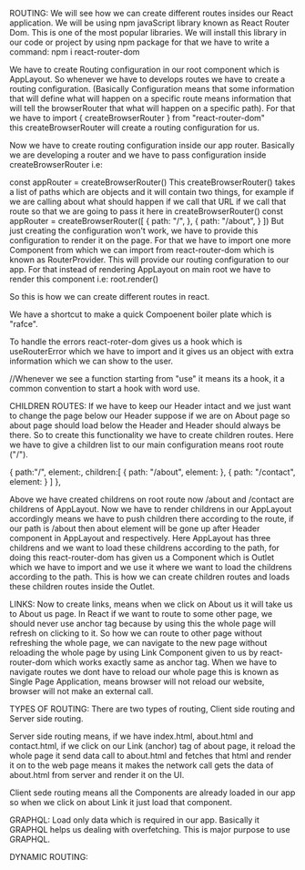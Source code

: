 ROUTING:
We will see how we can create different routes insides our React application. We will be using npm javaScript library known as React Router Dom. This is one of the most popular libraries. We will install this library in our code or project by using npm package for that we have to write a command: 
npm i react-router-dom

We have to create Routing configuration in our root component which is AppLayout. So whenever we have to develops routes we have to create a routing configuration. (Basically Configuration means that some information that will define what will happen on a specific route means information that will tell the browserRouter that what will happen on a specific path). For that we have to import { createBrowserRouter } from "react-router-dom"  
this createBrowserRouter will create a routing configuration for us.

Now we have to create routing configuration inside our app router. Basically we are developing a router and we have to pass configuration inside createBrowserRouter i.e:

const appRouter = createBrowserRouter()
This createBrowserRouter() takes a list of paths which are objects and it will contain two things, for example if we are calling about what should happen if we call that URL if we call that route so that we are going to pass it here in createBrowserRouter()
const appRouter = createBrowserRouter([
  {
    path: "/",
  },
  {
    path: "/about",
  }
])
But just creating the configuration won't work, we have to provide this configuration to render it on the page. For that we have to import one more Component from which we can import from react-router-dom which is known as RouterProvider. This will provide our routing configuration to our app. For that instead of rendering AppLayout on main root we have to render this component i.e:
root.render(<RouterProvider router = {appRouter} />)

So this is how we can create different routes in react.

We have a shortcut to make a quick Compoenent boiler plate which is "rafce".

To handle the errors react-roter-dom gives us a hook which is useRouterError which we have to import and it gives us an object with extra information which we can show to the user.

//Whenever we see a function starting from "use" it means its a hook, it a common convention to start a hook with word use.

CHILDREN ROUTES:
If we have to keep our Header intact and we just want to change the page below our Header suppose if we are on About page so about page should load below the Header and Header should always be there. So to create this functionality we have to create children routes. Here we have to give a children list to our main configuration means root route ("/").

{
    path:"/",
    element:<AppLayout/>,
    children:[
{
  path: "/about",
  element: <About/>
  },
  {
    path: "/contact",
    element: <Contact/>
  }
    ]
  },

Above we have created childrens on root route now /about and /contact are childrens of AppLayout. Now we have to render childrens in our AppLayout accordingly means we have to push children there according to the route, if our path is /about then about element will be gone up after Header component in AppLayout and respectively. Here AppLayout has three childrens and we want to load these childrens according to the path, for doing this react-router-dom has given us a Component which is Outlet which we have to import and we use it where we want to load the childrens according to the path. This is how we can create children routes and loads these children routes inside the Outlet. 
  

LINKS:
Now to create links, means when we click on About us it will take us to About us page.
In React if we want to route to some other page, we should never use anchor tag <a>  </a> because by using this the whole page will refresh on clicking to it. So how we can route to other page without refreshing the whole page, we can navigate to the new page without reloading the whole page by using Link Component given to us by react-router-dom which works exactly same as anchor tag. When we have to navigate routes we dont have to reload our whole page this is known as Single Page Application, means browser will not reload our website, browser will not make an external call.

TYPES OF ROUTING:
There are two types of routing, Client side routing and Server side routing. 

Server side routing means, if we have index.html, about.html and contact.html, if we click on our Link (anchor) tag of about page, it reload the whole page it send data call to about.html and fetches that html and render it on to the web page means it makes the network call gets the data of about.html from server and render it on the UI.

Client sede routing means all the Components are already loaded in our app so when we click on about Link it just load that component.


GRAPHQL:
Load only data which is required in our app. Basically it GRAPHQL helps us dealing with overfetching. This is major purpose to use GRAPHQL.



DYNAMIC ROUTING:

